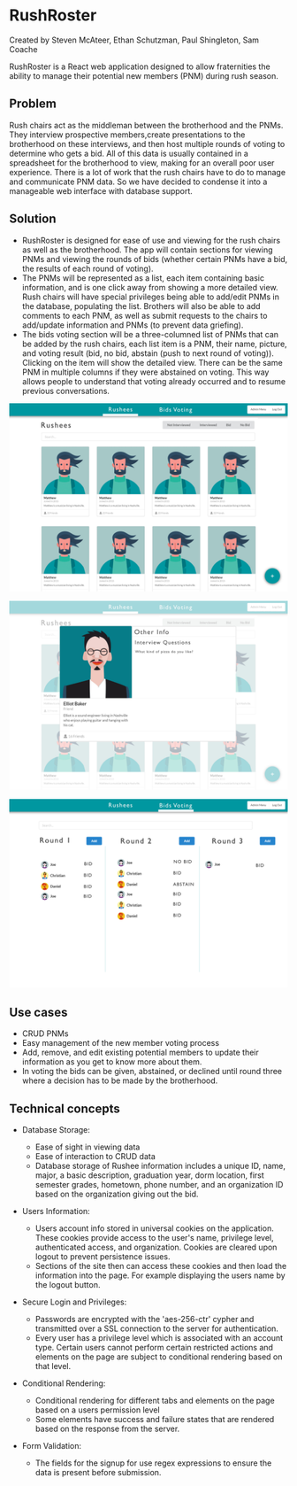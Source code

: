# RushRoster

Created by Steven McAteer, Ethan Schutzman, Paul Shingleton, Sam Coache

RushRoster is a React web application designed to allow fraternities the ability to manage their potential new members (PNM) during rush season.

## Problem
Rush chairs act as the middleman between the brotherhood and the PNMs. They interview prospective members,create presentations to the brotherhood on these interviews, and then host multiple rounds of voting to determine who gets a bid. All of this data is usually contained in a spreadsheet for the brotherhood to view, making for an overall poor user experience. There is a lot of work that the rush chairs have to do to manage and communicate PNM data. So we have decided to condense it into a manageable web interface with database support.

## Solution

- RushRoster is designed for ease of use and viewing for the rush chairs as well as the brotherhood. The app will contain sections for viewing PNMs and viewing the rounds of bids (whether certain PNMs have a bid, the results of each round of voting). 
- The PNMs will be represented as a list, each item containing basic information, and is one click away from showing a more detailed view. Rush chairs will have special privileges being able to add/edit PNMs in the database, populating the list. Brothers will also be able to add comments to each PNM, as well as submit requests to the chairs to add/update information and PNMs (to prevent data griefing). 
- The bids voting section will be a three-columned list of PNMs that can be added by the rush chairs, each list item is a PNM, their name, picture, and voting result (bid, no bid, abstain (push to next round of voting)). Clicking on the item will show the detailed view. There can be the same PNM in multiple columns if they were abstained on voting. This way allows people to understand that voting already occurred and to resume previous conversations.



![picture](Rushees.jpg)

![picture](Rushees-detail.jpg)

![picture](voting.jpg)

## Use cases

 - CRUD PNMs
 - Easy management of the new member voting process
 - Add, remove, and edit existing potential members to update their information as you get to know more about them.
 - In voting the bids can be given, abstained, or declined until round three where a decision has to be made by the brotherhood.

## Technical concepts

 - Database Storage:
   - Ease of sight in viewing data
   - Ease of interaction to CRUD data
   - Database storage of Rushee information includes a unique ID, name, major, a basic description, graduation year, dorm location, first semester grades, hometown, phone number, and an organization ID based on the organization giving out the bid.
   
 - Users Information:
    - Users account info stored in universal cookies on the application. These cookies provide access to the user's name, privilege level, authenticated access, and organization. Cookies are cleared upon logout to prevent persistence issues.
    - Sections of the site then can access these cookies and then load the information into the page. For example displaying the users name by the logout button.
    
 - Secure Login and Privileges:
    - Passwords are encrypted with the 'aes-256-ctr' cypher and transmitted over a SSL connection to the server for authentication.
    - Every user has a privilege level which is associated with an account type. Certain users cannot perform certain restricted actions and elements on the page are subject to conditional rendering based on that level.
    
- Conditional Rendering:
    - Conditional rendering for different tabs and elements on the page based on a users permission level
    - Some elements have success and failure states that are rendered based on the response from the server.
    
 - Form Validation:
    - The fields for the signup for use regex expressions to ensure the data is present before submission.
